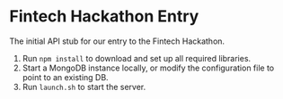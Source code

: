 Fintech Hackathon Entry
=======================

The initial API stub for our entry to the Fintech Hackathon.

1. Run `npm install` to download and set up all required libraries.
2. Start a MongoDB instance locally, or modify the configuration file to point to an existing DB.
3. Run `launch.sh` to start the server.
